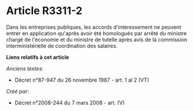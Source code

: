 # Article R3311-2

Dans les entreprises publiques, les accords d'intéressement ne peuvent entrer en application qu'après avoir été homologués
par arrêté du ministre chargé de l'économie et du ministre de tutelle après avis de la commission interministérielle de
coordination des salaires.

**Liens relatifs à cet article**

_Anciens textes_:

  - Décret n°87-947 du 26 novembre 1987 - art. 1 al 2 (VT)

_Créé par_:

  - Décret n°2008-244 du 7 mars 2008 - art. (V)

